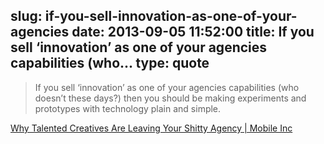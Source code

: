slug: if-you-sell-innovation-as-one-of-your-agencies
date: 2013-09-05 11:52:00
title: If you sell ‘innovation’ as one of your agencies capabilities (who...
type: quote
---

> If you sell ‘innovation’ as one of your agencies capabilities (who doesn’t these days?) then you should be making experiments and prototypes with technology plain and simple.

[Why Talented Creatives Are Leaving Your Shitty Agency | Mobile Inc](http://www.mobileinc.co.uk/2013/09/why-talented-creatives-are-leaving-your-shitty-agency/)
